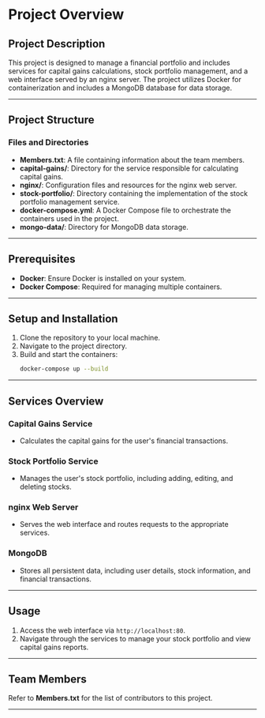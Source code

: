 # Project Overview

## Project Description
This project is designed to manage a financial portfolio and includes services for capital gains calculations, stock portfolio management, and a web interface served by an nginx server. The project utilizes Docker for containerization and includes a MongoDB database for data storage.

---

## Project Structure

### Files and Directories

- **Members.txt**: A file containing information about the team members.
- **capital-gains/**: Directory for the service responsible for calculating capital gains.
- **nginx/**: Configuration files and resources for the nginx web server.
- **stock-portfolio/**: Directory containing the implementation of the stock portfolio management service.
- **docker-compose.yml**: A Docker Compose file to orchestrate the containers used in the project.
- **mongo-data/**: Directory for MongoDB data storage.

---

## Prerequisites

- **Docker**: Ensure Docker is installed on your system.
- **Docker Compose**: Required for managing multiple containers.

---

## Setup and Installation

1. Clone the repository to your local machine.
2. Navigate to the project directory.
3. Build and start the containers:
   ```bash
   docker-compose up --build
   ```

---

## Services Overview

### Capital Gains Service
- Calculates the capital gains for the user's financial transactions.

### Stock Portfolio Service
- Manages the user's stock portfolio, including adding, editing, and deleting stocks.

### nginx Web Server
- Serves the web interface and routes requests to the appropriate services.

### MongoDB
- Stores all persistent data, including user details, stock information, and financial transactions.

---

## Usage

1. Access the web interface via `http://localhost:80`.
2. Navigate through the services to manage your stock portfolio and view capital gains reports.

---

## Team Members
Refer to **Members.txt** for the list of contributors to this project.

---
